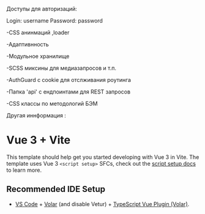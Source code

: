 Доступы для авторизаций:

Login: username
Password: password

-CSS анинмаций ,loader

-Адаптивнность

-Модульное хранилище

-SCSS миксины для медиазапросов и т.п.

-AuthGuard с cookie для отслживания роутинга

-Папка 'api' с ендпоинтами для REST запросов

-CSS классы по методологий БЭМ
 

 Другая иннформация :
 
# Vue 3 + Vite


This template should help get you started developing with Vue 3 in Vite. The template uses Vue 3 `<script setup>` SFCs, check out the [script setup docs](https://v3.vuejs.org/api/sfc-script-setup.html#sfc-script-setup) to learn more.

## Recommended IDE Setup

- [VS Code](https://code.visualstudio.com/) + [Volar](https://marketplace.visualstudio.com/items?itemName=Vue.volar) (and disable Vetur) + [TypeScript Vue Plugin (Volar)](https://marketplace.visualstudio.com/items?itemName=Vue.vscode-typescript-vue-plugin).
